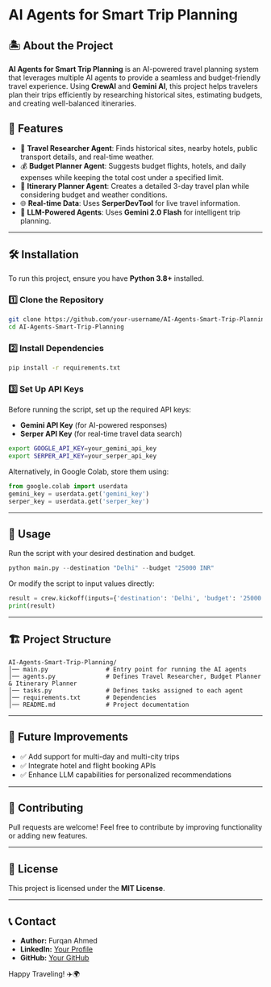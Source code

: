 # AI Agents for Smart Trip Planning

## 🏝️ About the Project
**AI Agents for Smart Trip Planning** is an AI-powered travel planning system that leverages multiple AI agents to provide a seamless and budget-friendly travel experience. Using **CrewAI** and **Gemini AI**, this project helps travelers plan their trips efficiently by researching historical sites, estimating budgets, and creating well-balanced itineraries.

## 🎯 Features
- 🔎 **Travel Researcher Agent**: Finds historical sites, nearby hotels, public transport details, and real-time weather.
- 💰 **Budget Planner Agent**: Suggests budget flights, hotels, and daily expenses while keeping the total cost under a specified limit.
- 📅 **Itinerary Planner Agent**: Creates a detailed 3-day travel plan while considering budget and weather conditions.
- 🌐 **Real-time Data**: Uses **SerperDevTool** for live travel information.
- 🤖 **LLM-Powered Agents**: Uses **Gemini 2.0 Flash** for intelligent trip planning.

---

## 🛠️ Installation
To run this project, ensure you have **Python 3.8+** installed.

### 1️⃣ Clone the Repository
```bash
git clone https://github.com/your-username/AI-Agents-Smart-Trip-Planning.git
cd AI-Agents-Smart-Trip-Planning
```

### 2️⃣ Install Dependencies
```bash
pip install -r requirements.txt
```

### 3️⃣ Set Up API Keys
Before running the script, set up the required API keys:

- **Gemini API Key** (for AI-powered responses)
- **Serper API Key** (for real-time travel data search)

```bash
export GOOGLE_API_KEY=your_gemini_api_key
export SERPER_API_KEY=your_serper_api_key
```

Alternatively, in Google Colab, store them using:
```python
from google.colab import userdata
gemini_key = userdata.get('gemini_key')
serper_key = userdata.get('serper_key')
```

---

## 🚀 Usage
Run the script with your desired destination and budget.
```python
python main.py --destination "Delhi" --budget "25000 INR"
```

Or modify the script to input values directly:
```python
result = crew.kickoff(inputs={'destination': 'Delhi', 'budget': '25000 INR'})
print(result)
```

---

## 🏗️ Project Structure
```
AI-Agents-Smart-Trip-Planning/
│── main.py                # Entry point for running the AI agents
│── agents.py              # Defines Travel Researcher, Budget Planner & Itinerary Planner
│── tasks.py               # Defines tasks assigned to each agent
│── requirements.txt       # Dependencies
│── README.md              # Project documentation
```

---

## 📌 Future Improvements
- ✅ Add support for multi-day and multi-city trips
- ✅ Integrate hotel and flight booking APIs
- ✅ Enhance LLM capabilities for personalized recommendations

---

## 🤝 Contributing
Pull requests are welcome! Feel free to contribute by improving functionality or adding new features.

---

## 📜 License
This project is licensed under the **MIT License**.

---

## 📞 Contact
- **Author:** Furqan Ahmed  
- **LinkedIn:** [Your Profile](https://linkedin.com/in/your-profile)  
- **GitHub:** [Your GitHub](https://github.com/your-username)  

Happy Traveling! ✈️🌍

